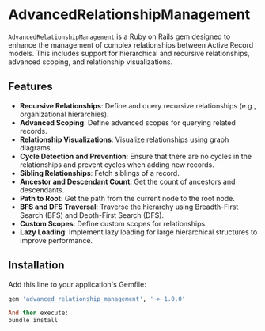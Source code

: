 # AdvancedRelationshipManagement

`AdvancedRelationshipManagement` is a Ruby on Rails gem designed to enhance the management of complex relationships between Active Record models. This includes support for hierarchical and recursive relationships, advanced scoping, and relationship visualizations.

## Features

- **Recursive Relationships**: Define and query recursive relationships (e.g., organizational hierarchies).
- **Advanced Scoping**: Define advanced scopes for querying related records.
- **Relationship Visualizations**: Visualize relationships using graph diagrams.
- **Cycle Detection and Prevention**: Ensure that there are no cycles in the relationships and prevent cycles when adding new records.
- **Sibling Relationships**: Fetch siblings of a record.
- **Ancestor and Descendant Count**: Get the count of ancestors and descendants.
- **Path to Root**: Get the path from the current node to the root node.
- **BFS and DFS Traversal**: Traverse the hierarchy using Breadth-First Search (BFS) and Depth-First Search (DFS).
- **Custom Scopes**: Define custom scopes for relationships.
- **Lazy Loading**: Implement lazy loading for large hierarchical structures to improve performance.

## Installation

Add this line to your application's Gemfile:

```ruby
gem 'advanced_relationship_management', '~> 1.0.0'

And then execute:
bundle install
